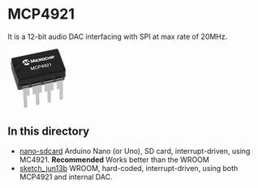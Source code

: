 # MCP4921

It is a 12-bit audio DAC interfacing with SPI at max rate of 20MHz.

![](mcp4921.jpg)

## In this directory

* [nano-sdcard](nano-sdcard) Arduino Nano (or Uno), SD card, interrupt-driven, using MC4921. **Recommended** Works better than the WROOM
* [sketch_jun13b](sketch_jun13b) WROOM, hard-coded, interrupt-driven, using both MCP4921 and internal DAC.
